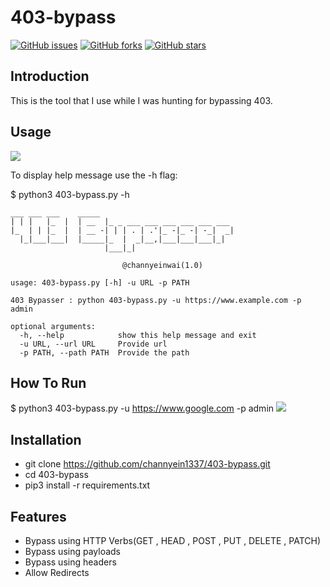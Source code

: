# 403-bypass

[![GitHub issues](https://img.shields.io/github/issues/channyein1337/403-bypass)](https://github.com/channyein1337/403-bypass/issues)
[![GitHub forks](https://img.shields.io/github/forks/channyein1337/403-bypass)](https://github.com/channyein1337/403-bypass/network)
[![GitHub stars](https://img.shields.io/github/stars/channyein1337/403-bypass)](https://github.com/channyein1337/403-bypass/stargazers)

## Introduction

This is the tool that I use while I was hunting for bypassing 403.

## Usage 

![](https://raw.githubusercontent.com/channyein1337/403-bypass/main/image/usage.png)

To display help message use the -h flag:

$ python3 403-bypass.py -h

```
___ ___ ___    _____
| | |   |_  |  | __  |_ _ ___ ___ ___ ___ ___ ___
|_  | | |_  |  | __ -| | | . | .'|_ -|_ -| -_|  _|
  |_|___|___|  |_____|_  |  _|__,|___|___|___|_|
                     |___|_|

                         @channyeinwai(1.0)

usage: 403-bypass.py [-h] -u URL -p PATH

403 Bypasser : python 403-bypass.py -u https://www.example.com -p admin

optional arguments:
  -h, --help            show this help message and exit
  -u URL, --url URL     Provide url
  -p PATH, --path PATH  Provide the path
```
## How To Run
$ python3 403-bypass.py -u https://www.google.com -p admin
![](https://raw.githubusercontent.com/channyein1337/403-bypass/main/image/run.png)

## Installation

- git clone https://github.com/channyein1337/403-bypass.git
- cd 403-bypass
- pip3 install -r requirements.txt

## Features
- Bypass using HTTP Verbs(GET , HEAD , POST , PUT , DELETE , PATCH)
- Bypass using payloads
- Bypass using headers
- Allow Redirects
